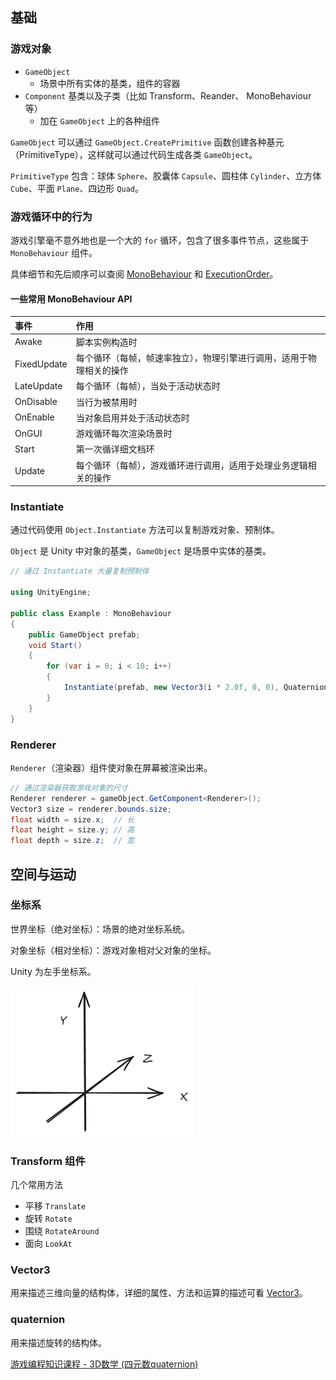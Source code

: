 ## 基础

### 游戏对象

- `GameObject`
  - 场景中所有实体的基类，组件的容器
- `Component` 基类以及子类（比如 Transform、Reander、 MonoBehaviour 等）
  - 加在 `GameObject` 上的各种组件


`GameObject` 可以通过 `GameObject.CreatePrimitive` 函数创建各种基元（PrimitiveType），这样就可以通过代码生成各类 `GameObject`。

`PrimitiveType` 包含：球体 `Sphere`、胶囊体 `Capsule`、圆柱体 `Cylinder`、立方体 `Cube`、平面 `Plane`、四边形 `Quad`。

### 游戏循环中的行为

游戏引擎毫不意外地也是一个大的 `for` 循环，包含了很多事件节点，这些属于 `MonoBehaviour` 组件。

具体细节和先后顺序可以查阅 [MonoBehaviour](https://docs.unity3d.com/ScriptReference/MonoBehaviour.html) 和 [ExecutionOrder](https://docs.unity3d.com/Manual/ExecutionOrder.html)。

#### 一些常用 MonoBehaviour API

|事件|作用|
|:--|:--|
|Awake|脚本实例构造时|
|FixedUpdate|每个循环（每帧，帧速率独立），物理引擎进行调用，适用于物理相关的操作|
|LateUpdate|每个循环（每帧），当处于活动状态时|
|OnDisable|当行为被禁用时|
|OnEnable|当对象启用并处于活动状态时|
|OnGUI|游戏循环每次渲染场景时|
|Start|第一次循详细文档环|
|Update|每个循环（每帧），游戏循环进行调用，适用于处理业务逻辑相关的操作|

### Instantiate

通过代码使用 `Object.Instantiate` 方法可以复制游戏对象、预制体。

`Object` 是 Unity 中对象的基类，`GameObject` 是场景中实体的基类。

```c#
// 通过 Instantiate 大量复制预制体

using UnityEngine;

public class Example : MonoBehaviour
{
    public GameObject prefab;
    void Start()
    {
        for (var i = 0; i < 10; i++)
        {
            Instantiate(prefab, new Vector3(i * 2.0f, 0, 0), Quaternion.identity);
        }
    }
}
```

### Renderer

`Renderer`（渲染器）组件使对象在屏幕被渲染出来。

```c#
// 通过渲染器获取游戏对象的尺寸
Renderer renderer = gameObject.GetComponent<Renderer>();
Vector3 size = renderer.bounds.size;
float width = size.x;  // 长
float height = size.y; // 高
float depth = size.z;  // 宽
```

## 空间与运动

### 坐标系

世界坐标（绝对坐标）：场景的绝对坐标系统。

对象坐标（相对坐标）：游戏对象相对父对象的坐标。

Unity 为左手坐标系。

![左手坐标系](/images/left-handed.png)

### Transform 组件

几个常用方法

- 平移 `Translate`
- 旋转 `Rotate`
- 围绕 `RotateAround`
- 面向 `LookAt`

### Vector3

用来描述三维向量的结构体，详细的属性、方法和运算的描述可看 [Vector3](https://docs.unity3d.com/ScriptReference/Vector3.html)。

### quaternion

用来描述旋转的结构体。

[游戏编程知识课程 - 3D数学 (四元数quaternion)](https://www.bilibili.com/video/BV1Gi4y1q7Bh)